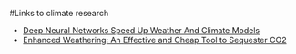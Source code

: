 #Links to climate research
- [Deep Neural Networks Speed Up Weather And Climate Models](https://www.sciencedaily.com/releases/2019/11/191112164947.htm)
- [Enhanced Weathering: An Effective and Cheap Tool to Sequester CO2](https://link.springer.com/article/10.1007/s10584-005-3485-y)
